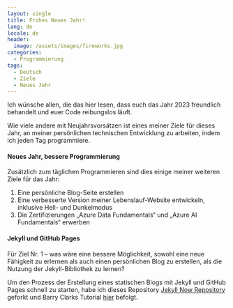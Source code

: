 ```yaml
---
layout: single
title: Frohes Neues Jahr!
lang: de
locale: de
header:
  image: /assets/images/fireworks.jpg
categories:
  - Programmierung
tags:
  - Deutsch
  - Ziele
  - Neues Jahr
---
```


Ich wünsche allen, die das hier lesen, dass euch das Jahr 2023 freundlich behandelt und euer Code reibungslos läuft.

Wie viele andere mit Neujahrsvorsätzen ist eines meiner Ziele für dieses Jahr, an meiner persönlichen technischen Entwicklung zu arbeiten, indem ich jeden Tag programmiere.

#### Neues Jahr, bessere Programmierung

Zusätzlich zum täglichen Programmieren sind dies einige meiner weiteren Ziele für das Jahr:

1. Eine persönliche Blog-Seite erstellen  
2. Eine verbesserte Version meiner Lebenslauf-Website entwickeln, inklusive Hell- und Dunkelmodus  
3. Die Zertifizierungen „Azure Data Fundamentals“ und „Azure AI Fundamentals“ erwerben  

#### Jekyll und GitHub Pages

Für Ziel Nr. 1 – was wäre eine bessere Möglichkeit, sowohl eine neue Fähigkeit zu erlernen als auch einen persönlichen Blog zu erstellen, als die Nutzung der Jekyll-Bibliothek zu lernen?

Um den Prozess der Erstellung eines statischen Blogs mit Jekyll und GitHub Pages schnell zu starten, habe ich dieses Repository [Jekyll Now Repository](https://github.com/barryclark/jekyll-now) geforkt und Barry Clarks Tutorial [hier](https://www.smashingmagazine.com/2014/08/build-blog-jekyll-github-pages/) befolgt.